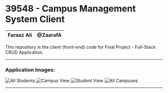 # 39548 - Campus Management System Client

| Faraaz Ali | @ZaarafA |
|-----------|------------|

This repository is the client (front-end) code for Final Project - Full-Stack CRUD Application.

----------
### Application Images:
![All Students](https://i.imgur.com/csl1MX1.png)
![Campus View](https://i.imgur.com/dBpGBU5.png)
![Student View](https://i.imgur.com/acn55iW.png)
![All Campuses](https://i.imgur.com/QoeFv5q.png)

----------